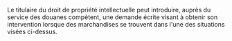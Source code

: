 Le titulaire du droit de propriété intellectuelle peut
introduire, auprès du service des douanes compétent, une demande écrite
visant à obtenir son intervention lorsque des marchandises se trouvent
dans l'une des situations visées ci-dessus.